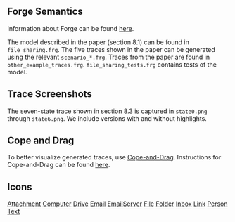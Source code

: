 ## Forge Semantics

Information about Forge can be found [here](https://forge-fm.org/).

The model described in the paper (section 8.1) can be found in `file_sharing.frg`.  The five traces shown in the paper can be generated using the relevant `scenario_*.frg`. Traces from the paper are found in `other_example_traces.frg`. `file_sharing_tests.frg` contains tests of the model.

## Trace Screenshots

The seven-state trace shown in section 8.3 is captured in `state0.png` through `state6.png`. We include versions with and without highlights.

## Cope and Drag
To better visualize generated traces, use [Cope-and-Drag](https://drops.dagstuhl.de/entities/document/10.4230/LIPIcs.ECOOP.2025.26). Instructions for Cope-and-Drag can be found [here](https://www.siddharthaprasad.com/copeanddrag/).

## Icons
[Attachment](https://commons.wikimedia.org/wiki/File:Simpleicons_Interface_paper-clip-spiral-in-vertical-position.svg)
[Computer](https://commons.wikimedia.org/wiki/File:Black_computer_icon.svg)
[Drive](https://commons.wikimedia.org/wiki/File:Server-file.svg)
[Email](https://commons.wikimedia.org/wiki/File:Email_%281674%29_-_The_Noun_Project.svg)
[EmailServer](https://commons.wikimedia.org/wiki/File:Server-email.svg)
[File](https://commons.wikimedia.org/wiki/File:Wikimedia-foundation-brand-docs-icon.png)
[Folder](https://commons.wikimedia.org/wiki/File:Icons8_flat_opened_folder.svg)
[Inbox](https://commons.wikimedia.org/wiki/File:Inbox_%2861580%29_-_The_Noun_Project.svg)
[Link](https://commons.wikimedia.org/wiki/File:Simpleicons_Interface_link-symbol.svg)
[Person](https://commons.wikimedia.org/wiki/File:UserAvatar.svg)
[Text](https://commons.wikimedia.org/wiki/File:Information_icon.svg)
